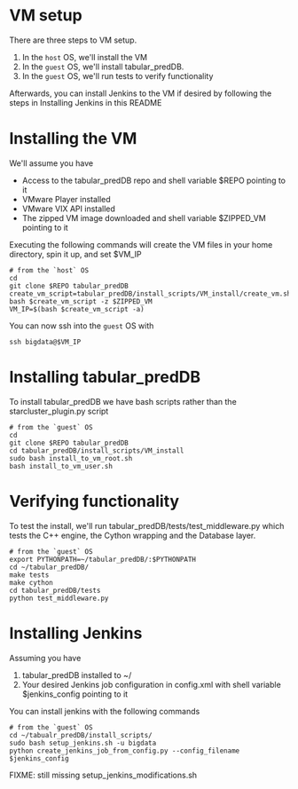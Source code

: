 VM setup
========

There are three steps to VM setup.

1. In the `host` OS, we'll install the VM
1. In the `guest` OS, we'll install tabular\_predDB.
1. In the `guest` OS, we'll run tests to verify functionality

Afterwards, you can install Jenkins to the VM if desired by following the steps in Installing Jenkins in this README

Installing the VM
==================

We'll assume you have

* Access to the tabular\_predDB repo and shell variable $REPO pointing to it
* VMware Player installed
* VMware VIX API installed
* The zipped VM image downloaded and shell variable $ZIPPED\_VM pointing to it

Executing the following commands will create the VM files in your home directory, spin it up, and set $VM\_IP

    # from the `host` OS
    cd
    git clone $REPO tabular_predDB
    create_vm_script=tabular_predDB/install_scripts/VM_install/create_vm.sh
    bash $create_vm_script -z $ZIPPED_VM
    VM_IP=$(bash $create_vm_script -a)

You can now ssh into the `guest` OS with

    ssh bigdata@$VM_IP

Installing tabular\_predDB
==========================

To install tabular\_predDB we have bash scripts rather than the starcluster\_plugin.py script

    # from the `guest` OS
    cd
    git clone $REPO tabular_predDB
    cd tabular_predDB/install_scripts/VM_install
    sudo bash install_to_vm_root.sh
    bash install_to_vm_user.sh

Verifying functionality
=======================

To test the install, we'll run tabular\_predDB/tests/test\_middleware.py which tests the C++ engine, the Cython wrapping and the Database layer.

    # from the `guest` OS
    export PYTHONPATH=~/tabular_predDB/:$PYTHONPATH
    cd ~/tabular_predDB/
    make tests
    make cython
    cd tabular_predDB/tests
    python test_middleware.py

Installing Jenkins
==================

Assuming you have

1. tabular_predDB installed to ~/
2. Your desired Jenkins job configuration in config.xml with shell variable $jenkins_config pointing to it 

You can install jenkins with the following commands

    # from the `guest` OS
    cd ~/tabualr_predDB/install_scripts/
    sudo bash setup_jenkins.sh -u bigdata
    python create_jenkins_job_from_config.py --config_filename $jenkins_config

FIXME: still missing setup\_jenkins\_modifications.sh
